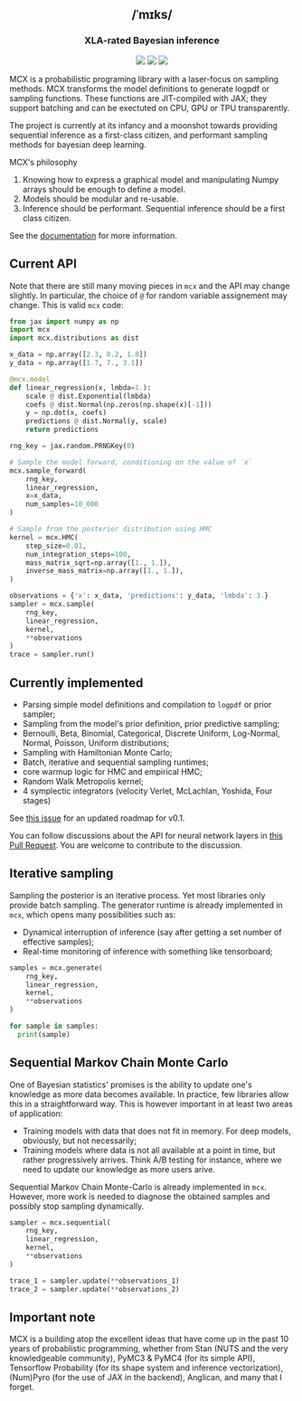 <h2 align="center">
  /ˈmɪks/   
</h2>
   
<h3 align="center">
 XLA-rated Bayesian inference
</h3>

<p align="center">
  <a href="https://github.com/rlouf/mcx/actions?query=workflow%3Abuild"><img src="https://github.com/rlouf/mcx/workflows/build/badge.svg?branch=master"></a>
  <a href="https://github.com/rlouf/mcx/actions?query=workflow%3Alint"><img src="https://github.com/rlouf/mcx/workflows/lint/badge.svg?branch=master"></a>
  <a href="https://github.com/psf/black"><img src="https://img.shields.io/badge/code%20style-black-000000.svg"></a>
</p>


MCX is a probabilistic programing library with a laser-focus on sampling
methods. MCX transforms the model definitions to generate logpdf or sampling
functions. These functions are JIT-compiled with JAX; they support batching and
can be exectuted on CPU, GPU or TPU transparently.

The project is currently at its infancy and a moonshot towards providing
sequential inference as a first-class citizen, and performant sampling methods
for bayesian deep learning.

MCX's philosophy

1. Knowing how to express a graphical model and manipulating Numpy arrays should
   be enough to define a model.
2. Models should be modular and re-usable.
3. Inference should be performant. Sequential inference should be a first class
   citizen.

See the [documentation](https://rlouf.github.io/mcx) for more information.

## Current API

Note that there are still many moving pieces in `mcx` and the API may change slightly. In particular, the choice of `@` for random variable assignement may change. This is valid `mcx` code:

```python
from jax import numpy as np
import mcx
import mcx.distributions as dist

x_data = np.array([2.3, 8.2, 1.8])
y_data = np.array([1.7, 7., 3.1])

@mcx.model
def linear_regression(x, lmbda=1.):
    scale @ dist.Exponential(lmbda)
    coefs @ dist.Normal(np.zeros(np.shape(x)[-1]))
    y = np.dot(x, coefs)
    predictions @ dist.Normal(y, scale)
    return predictions

rng_key = jax.random.PRNGKey(0)

# Sample the model forward, conditioning on the value of `x`
mcx.sample_forward(
    rng_key,
    linear_regression,
    x=x_data,
    num_samples=10_000
)

# Sample from the posterior distribution using HMC
kernel = mcx.HMC(
    step_size=0.01,
    num_integration_steps=100,
    mass_matrix_sqrt=np.array([1., 1.]),
    inverse_mass_matrix=np.array([1., 1.]),
)

observations = {'x': x_data, 'predictions': y_data, 'lmbda': 3.}
sampler = mcx.sample(
    rng_key,
    linear_regression,
    kernel,
    **observations
)
trace = sampler.run()
```

## Currently implemented

* Parsing simple model definitions and compilation to `logpdf` or prior sampler;
* Sampling from the model's prior definition, prior predictive sampling;
* Bernoulli, Beta, Binomial, Categorical, Discrete Uniform, Log-Normal, Normal,
  Poisson, Uniform distributions;
* Sampling with Hamiltonian Monte Carlo;
* Batch, iterative and sequential sampling runtimes;
* core warmup logic for HMC and empirical HMC;
* Random Walk Metropolis kernel;
* 4 symplectic integrators (velocity Verlet, McLachlan, Yoshida, Four stages)

See [this issue](https://github.com/rlouf/mcx/issues/1) for an updated roadmap for v0.1.

You can follow discussions about the API for neural network layers in [this Pull Request](https://github.com/rlouf/mcx/pull/16). You are welcome to contribute to the discussion.

## Iterative sampling

Sampling the posterior is an iterative process. Yet most libraries only provide batch sampling. The generator runtime is already implemented in `mcx`, which opens many possibilities such as:

- Dynamical interruption of inference (say after getting a set number of effective samples);
- Real-time monitoring of inference with something like tensorboard;

```python
samples = mcx.generate(
    rng_key,
    linear_regression,
    kernel,
    **observations
)

for sample in samples:
  print(sample)
```

## Sequential Markov Chain Monte Carlo

One of Bayesian statistics' promises is the ability to update one's knowledge as
more data becomes available. In practice, few libraries allow this in a
straightforward way. This is however important in at least two areas of
application:

- Training models with data that does not fit in memory. For deep models,
  obviously, but not necessarily;
- Training models where data is not all available at a point in time, but rather
  progressively arrives. Think A/B testing for instance, where we need to update
  our knowledge as more users arive.
  
Sequential Markov Chain Monte-Carlo is already implemented in `mcx`. However, more work is needed to diagnose the obtained samples and possibly stop sampling dynamically.

```python
sampler = mcx.sequential(
    rng_key,
    linear_regression,
    kernel,
    **observations
)

trace_1 = sampler.update(**observations_1)
trace_2 = sampler.update(**observations_2)
```


## Important note

MCX is a building atop the excellent ideas that have come up in the past 10
years of probablistic programming, whether from Stan (NUTS and the very
knowledgeable community), PyMC3 & PyMC4 (for its simple API), Tensorflow
Probability (for its shape system and inference vectorization), (Num)Pyro (for
the use of JAX in the backend), Anglican, and many that I forget.
